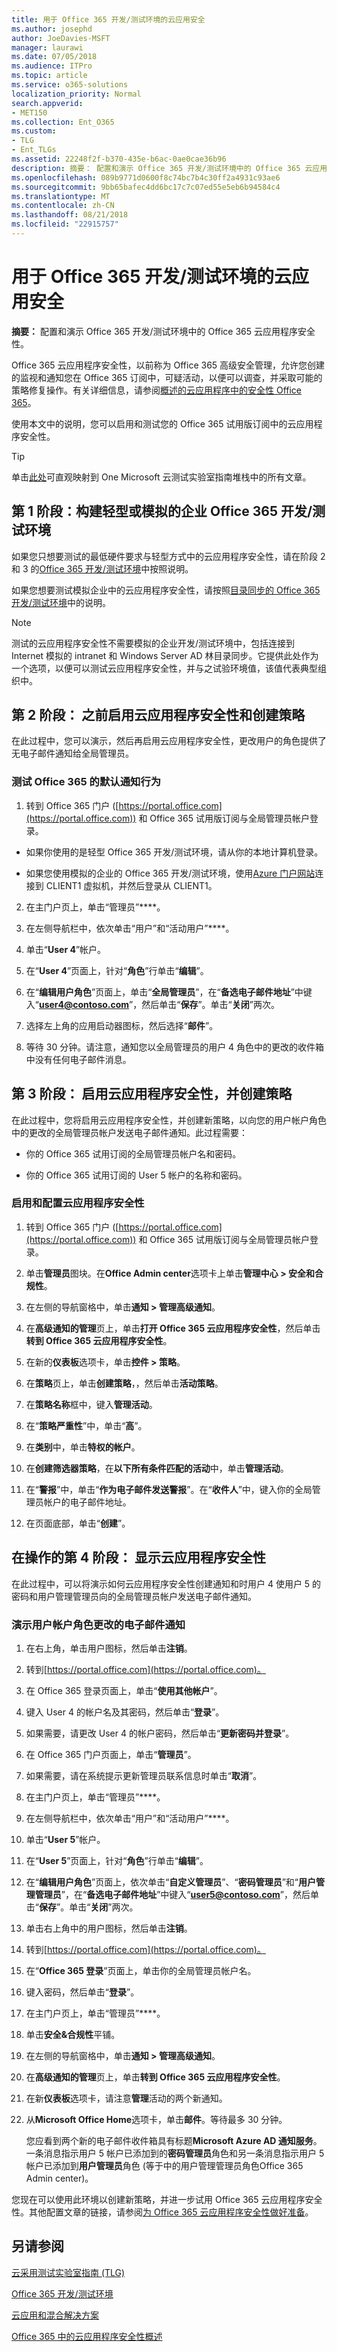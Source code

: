 ```yaml
---
title: 用于 Office 365 开发/测试环境的云应用安全
ms.author: josephd
author: JoeDavies-MSFT
manager: laurawi
ms.date: 07/05/2018
ms.audience: ITPro
ms.topic: article
ms.service: o365-solutions
localization_priority: Normal
search.appverid:
- MET150
ms.collection: Ent_O365
ms.custom:
- TLG
- Ent_TLGs
ms.assetid: 22248f2f-b370-435e-b6ac-0ae0cae36b96
description: 摘要： 配置和演示 Office 365 开发/测试环境中的 Office 365 云应用程序安全性。
ms.openlocfilehash: 089b9771d0600f8c74bc7b4c30ff2a4931c93ae6
ms.sourcegitcommit: 9bb65bafec4dd6bc17c7c07ed55e5eb6b94584c4
ms.translationtype: MT
ms.contentlocale: zh-CN
ms.lasthandoff: 08/21/2018
ms.locfileid: "22915757"
---
```

# <a name="cloud-app-security-for-your-office-365-devtest-environment"></a>用于 Office 365 开发/测试环境的云应用安全

 **摘要：** 配置和演示 Office 365 开发/测试环境中的 Office 365 云应用程序安全性。
  
Office 365 云应用程序安全性，以前称为 Office 365 高级安全管理，允许您创建的监视和通知您在 Office 365 订阅中，可疑活动，以便可以调查，并采取可能的策略修复操作。有关详细信息，请参阅[概述的云应用程序中的安全性 Office 365](https://support.office.com/article/Overview-of-Advanced-Security-Management-in-Office-365-81f0ee9a-9645-45ab-ba56-de9cbccab475)。
  
使用本文中的说明，您可以启用和测试您的 Office 365 试用版订阅中的云应用程序安全性。
  
> [!TIP]
> 单击[此处](http://aka.ms/catlgstack)可直观映射到 One Microsoft 云测试实验室指南堆栈中的所有文章。
  
## <a name="phase-1-build-out-your-lightweight-or-simulated-enterprise-office-365-devtest-environment"></a>第 1 阶段：构建轻型或模拟的企业 Office 365 开发/测试环境

如果您只想要测试的最低硬件要求与轻型方式中的云应用程序安全性，请在阶段 2 和 3 的[Office 365 开发/测试环境](office-365-dev-test-environment.md)中按照说明。
  
如果您想要测试模拟企业中的云应用程序安全性，请按照[目录同步的 Office 365 开发/测试环境](dirsync-for-your-office-365-dev-test-environment.md)中的说明。
  
> [!NOTE]
> 测试的云应用程序安全性不需要模拟的企业开发/测试环境中，包括连接到 Internet 模拟的 intranet 和 Windows Server AD 林目录同步。它提供此处作为一个选项，以便可以测试云应用程序安全性，并与之试验环境值，该值代表典型组织中。 
  
## <a name="phase-2-before-enabling-cloud-app-security-and-creating-a-policy"></a>第 2 阶段： 之前启用云应用程序安全性和创建策略

在此过程中，您可以演示，然后再启用云应用程序安全性，更改用户的角色提供了无电子邮件通知给全局管理员。
  
### <a name="test-the-default-notification-behavior-of-office-365"></a>测试 Office 365 的默认通知行为

1. 转到 Office 365 门户 ([https://portal.office.com](https://portal.office.com)) 和 Office 365 试用版订阅与全局管理员帐户登录。
    
  - 如果你使用的是轻型 Office 365 开发/测试环境，请从你的本地计算机登录。
    
  - 如果您使用模拟的企业的 Office 365 开发/测试环境，使用[Azure 门户网站](https://portal.azure.com)连接到 CLIENT1 虚拟机，并然后登录从 CLIENT1。
    
2. 在主门户页上，单击“管理员”****。
    
3. 在左侧导航栏中，依次单击“用户”和“活动用户”****。
    
4. 	单击“**User 4**”帐户。
    
5. 在“**User 4**”页面上，针对“**角色**”行单击“**编辑**”。
    
6. 在“**编辑用户角色**”页面上，单击“**全局管理员**”，在“**备选电子邮件地址**”中键入“**user4@contoso.com**”，然后单击“**保存**”。单击“**关闭**”两次。
    
7. 	选择左上角的应用启动器图标，然后选择“**邮件**”。
    
8. 等待 30 分钟。请注意，通知您以全局管理员的用户 4 角色中的更改的收件箱中没有任何电子邮件消息。
    
## <a name="phase-3-enable-cloud-app-security-and-create-a-policy"></a>第 3 阶段： 启用云应用程序安全性，并创建策略

在此过程中，您将启用云应用程序安全性，并创建新策略，以向您的用户帐户角色中的更改的全局管理员帐户发送电子邮件通知。此过程需要：
  
- 你的 Office 365 试用订阅的全局管理员帐户名和密码。
    
- 你的 Office 365 试用订阅的 User 5 帐户的名称和密码。
    
### <a name="enable-and-configure-cloud-app-security"></a>启用和配置云应用程序安全性

1. 转到 Office 365 门户 ([https://portal.office.com](https://portal.office.com)) 和 Office 365 试用版订阅与全局管理员帐户登录。
    
2. 单击**管理员**图块。在**Office Admin center**选项卡上单击**管理中心 > 安全和合规性**。
    
3. 在左侧的导航窗格中，单击**通知 > 管理高级通知**。
    
4. 在**高级通知的管理**页上，单击**打开 Office 365 云应用程序安全性**，然后单击**转到 Office 365 云应用程序安全性**。
    
5. 在新的**仪表板**选项卡，单击**控件 > 策略**。
    
6. 在**策略**页上，单击**创建策略**，，然后单击**活动策略**。
    
7. 在**策略名称**框中，键入**管理活动**。
    
8. 在“**策略严重性**”中，单击“**高**”。
    
9. 在**类别**中，单击**特权的帐户**。
    
10. 在**创建筛选器策略**，在**以下所有条件匹配的活动**中，单击**管理活动**。
    
11. 在“**警报**”中，单击“**作为电子邮件发送警报**”。在“**收件人**”中，键入你的全局管理员帐户的电子邮件地址。
    
12. 在页面底部，单击“**创建**”。
    
## <a name="phase-4-show-cloud-app-security-in-action"></a>在操作的第 4 阶段： 显示云应用程序安全性

在此过程中，可以将演示如何云应用程序安全性创建通知和时用户 4 使用户 5 的密码和用户管理管理员向的全局管理员帐户发送电子邮件通知。
  
### <a name="demonstrate-email-notification-for-a-change-in-user-account-roles"></a>演示用户帐户角色更改的电子邮件通知

1. 在右上角，单击用户图标，然后单击**注销**。
    
2. 转到[https://portal.office.com](https://portal.office.com)。
    
3. 在 Office 365 登录页面上，单击“**使用其他帐户**”。
    
4. 键入 User 4 的帐户名及其密码，然后单击“**登录**”。
    
5. 如果需要，请更改 User 4 的帐户密码，然后单击“**更新密码并登录**”。
    
6. 在 Office 365 门户页面上，单击“**管理员**”。
    
7. 如果需要，请在系统提示更新管理员联系信息时单击“**取消**”。
    
8. 在主门户页上，单击“管理员”****。
    
9. 在左侧导航栏中，依次单击“用户”和“活动用户”****。
    
10. 单击“**User 5**”帐户。
    
11. 在“**User 5**”页面上，针对“**角色**”行单击“**编辑**”。
    
12. 在“**编辑用户角色**”页面上，依次单击“**自定义管理员**”、“**密码管理员**”和“**用户管理管理员**”，在“**备选电子邮件地址**”中键入“**user5@contoso.com**”，然后单击“**保存**”。单击“**关闭**”两次。
    
13. 单击右上角中的用户图标，然后单击**注销**。 
    
14. 转到[https://portal.office.com](https://portal.office.com)。
    
15. 在“**Office 365 登录**”页面上，单击你的全局管理员帐户名。
    
16. 键入密码，然后单击“**登录**”。
    
17. 在主门户页上，单击“管理员”****。
    
18. 单击**安全&amp;合规性**平铺。
    
19. 在左侧的导航窗格中，单击**通知 > 管理高级通知**。
    
20. 在**高级通知的管理**页上，单击**转到 Office 365 云应用程序安全性**。
    
21. 在新**仪表板**选项卡，请注意**管理**活动的两个新通知。
    
22. 从**Microsoft Office Home**选项卡，单击**邮件**。等待最多 30 分钟。 
    
    您应看到两个新的电子邮件收件箱具有标题**Microsoft Azure AD 通知服务**。一条消息指示用户 5 帐户已添加到的**密码管理员**角色和另一条消息指示用户 5 帐户已添加到**用户管理员**角色 (等于中的用户管理管理员角色Office 365 Admin center)。
    
您现在可以使用此环境以创建新策略，并进一步试用 Office 365 云应用程序安全性。其他配置文章的链接，请参阅[为 Office 365 云应用程序安全性做好准备](https://support.office.com/article/Get-ready-for-Office-365-Cloud-App-Security-d9ee4d67-f2b3-42b4-9c9e-c4529904990a)。
  
## <a name="see-also"></a>另请参阅

[云采用测试实验室指南 (TLG)](cloud-adoption-test-lab-guides-tlgs.md)
  
[Office 365 开发/测试环境](office-365-dev-test-environment.md)
  
[云应用和混合解决方案](cloud-adoption-and-hybrid-solutions.md)

[Office 365 中的云应用程序安全性概述](https://support.office.com/article/Overview-of-Advanced-Security-Management-in-Office-365-81f0ee9a-9645-45ab-ba56-de9cbccab475)


